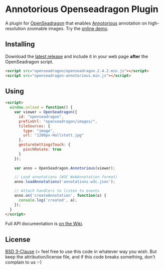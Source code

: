 # Annotorious Openseadragon Plugin

A plugin for [OpenSeadragon](https://openseadragon.github.io/) that enables [Annotorious](https://github.com/recogito/annotorious)
annotation on high-resolution zoomable images. Try the [online demo](https://recogito.github.io/annotorious-openseadragon/).

## Installing

Download the [latest release](https://github.com/recogito/annotorious-openseadragon/releases/latest)
and include it in your web page __after__ the OpenSeadragon script.

```html
<script src="openseadragon/openseadragon.2.4.2.min.js"></script>
<script src="openseadragon-annotorious.min.js"></script>
```

## Using

```html
<script>
  window.onload = function() {
    var viewer = OpenSeadragon({
      id: "openseadragon",
      prefixUrl: "openseadragon/images/",
      tileSources: {
        type: "image",
        url: "1280px-Hallstatt.jpg"
      },
      gestureSettingsTouch: {
        pinchRotate: true
      }
    });
    
    var anno = OpenSeadragon.Annotorious(viewer);

    // Load annotations (W3C WebAnnotation format)
    anno.loadAnnotations('annotations.w3c.json');

    // Attach handlers to listen to events
    anno.on('createAnnotation', function(a) {
      console.log('created', a);
    });
  }
</script>
```

Full API documentation is [on the Wiki](https://github.com/recogito/annotorious-openseadragon/wiki).

## License

[BSD 3-Clause](LICENSE) (= feel free to use this code in whatever way
you wish. But keep the attribution/license file, and if this code
breaks something, don't complain to us :-)


